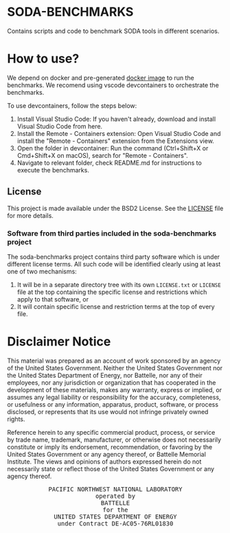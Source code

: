 # SODA-BENCHMARKS

Contains scripts and code to benchmark SODA tools in different scenarios.


# How to use?

We depend on docker and pre-generated [docker image](.devcontainer/Dockerfile#1)
to run the benchmarks. We recomend using vscode devcontainers to orchestrate the
benchmarks.

To use devcontainers, follow the steps below:

1. Install Visual Studio Code: If you haven't already, download and install Visual Studio Code from here.
2. Install the Remote - Containers extension: Open Visual Studio Code and install the "Remote - Containers" extension from the Extensions view.
3. Open the folder in devcontainer: Run the command (Ctrl+Shift+X or Cmd+Shift+X on macOS), search for "Remote - Containers".
4. Navigate to relevant folder, check README.md for instructions to execute the benchmarks.


## License

This project is made available under the BSD2 License.  See the
[LICENSE](LICENSE) file for more details.


### Software from third parties included in the soda-benchmarks project

The soda-benchmarks project contains third party software which is under different
license terms. All such code will be identified clearly using at least one of
two mechanisms:
1) It will be in a separate directory tree with its own `LICENSE.txt` or
   `LICENSE` file at the top containing the specific license and restrictions
   which apply to that software, or
2) It will contain specific license and restriction terms at the top of every
   file. 


# Disclaimer Notice

This material was prepared as an account of work sponsored by an agency of the
United States Government.  Neither the United States Government nor the United
States Department of Energy, nor Battelle, nor any of their employees, nor any
jurisdiction or organization that has cooperated in the development of these
materials, makes any warranty, express or implied, or assumes any legal
liability or responsibility for the accuracy, completeness, or usefulness or any
information, apparatus, product, software, or process disclosed, or represents
that its use would not infringe privately owned rights.

Reference herein to any specific commercial product, process, or service by
trade name, trademark, manufacturer, or otherwise does not necessarily
constitute or imply its endorsement, recommendation, or favoring by the United
States Government or any agency thereof, or Battelle Memorial Institute. The
views and opinions of authors expressed herein do not necessarily state or
reflect those of the United States Government or any agency thereof.

<div align=center>
<pre style="align-text:center">
PACIFIC NORTHWEST NATIONAL LABORATORY
operated by
BATTELLE
for the
UNITED STATES DEPARTMENT OF ENERGY
under Contract DE-AC05-76RL01830
</pre>
</div>
